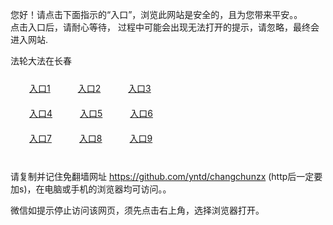 您好！请点击下面指示的“入口”，浏览此网站是安全的，且为您带来平安。。 <br/>
点击入口后，请耐心等待， 过程中可能会出现无法打开的提示，请忽略，最终会进入网站. </br>

法轮大法在长春<br/>
<div style="padding:10px"><a style="margin:20px" target="_blank" href="https://d1vpe8k8c1mz8c.cloudfront.net/2Qpsp?vmxcjrm" id="ccLink1" rel="nofollow">入口1</a> <a target="_blank" style="margin:20px" href="https://d2vt9kox9521w9.cloudfront.net/2Qpsp?aoxzm" id="ccLink2" rel="nofollow">入口2</a> <a style="margin:20px" target="_blank" href="https://d3opnz6oylnxz9.cloudfront.net/2Qpsp?cddewxi" id="ccLink3" rel="nofollow">入口3</a></div>

<div style="padding:10px" ><a style="margin:20px" target="_blank" href="https://d1vpe8k8c1mz8c.cloudfront.net/2Qpsp?vmxcjrm" id="ccLink4" rel="nofollow">入口4</a> <a style="margin:20px" href="https://d2vt9kox9521w9.cloudfront.net/2Qpsp?aoxzm" target="_blank" id="ccLink5" rel="nofollow">入口5</a> <a style="margin:20px" href="https://d3opnz6oylnxz9.cloudfront.net/2Qpsp?cddewxi" target="_blank" id="ccLink6" rel="nofollow">入口6</a></div>

<div style="padding:10px"><a style="margin:20px" target="_blank" href="https://d1vpe8k8c1mz8c.cloudfront.net/2Qpsp?vmxcjrm" id="ccLink7" rel="nofollow">入口7</a> <a style="margin:20px" href="https://d2vt9kox9521w9.cloudfront.net/2Qpsp?aoxzm" target="_blank" id="ccLink8" rel="nofollow">入口8</a> <a style="margin:20px" target="_blank" href="https://d3opnz6oylnxz9.cloudfront.net/2Qpsp?cddewxi" id="ccLink9" rel="nofollow">入口9</a></div>

<br/>



请复制并记住免翻墙网址 https://github.com/yntd/changchunzx (http后一定要加s)，在电脑或手机的浏览器均可访问。。<br/>

微信如提示停止访问该网页，须先点击右上角，选择浏览器打开。
